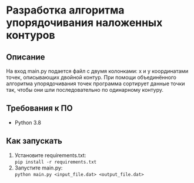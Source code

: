 # Разработка алгоритма упорядочивания наложенных контуров

## Описание
На вход main.py подается файл с двумя колонками: x и y координатами точек, описывающих двойной контур. 
При помощи объединённого алгоритма упорядочивания точек программа сортирует данные точки так, чтобы они шли последовательно по одинарному контуру.

## Требования к ПО
* Python 3.8

## Как запускать
1. Установите requirements.txt:  
```pip install -r requirements.txt```
2. Запустите main.py:   
```python main.py <input_file.dat> <output_file.dat>```
